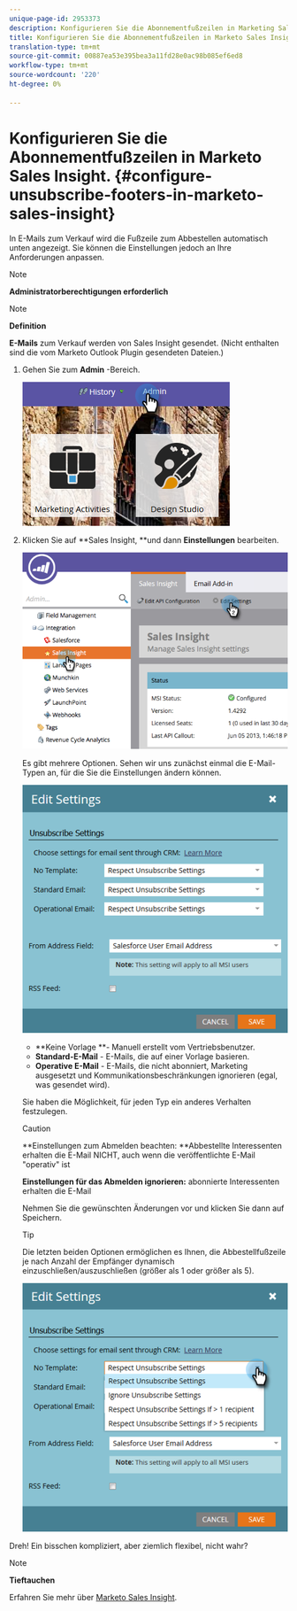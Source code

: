 ```yaml
---
unique-page-id: 2953373
description: Konfigurieren Sie die Abonnementfußzeilen in Marketing Sales Insight - Marketing Docs - Produktdokumentation
title: Konfigurieren Sie die Abonnementfußzeilen in Marketo Sales Insight.
translation-type: tm+mt
source-git-commit: 00887ea53e395bea3a11fd28e0ac98b085ef6ed8
workflow-type: tm+mt
source-wordcount: '220'
ht-degree: 0%

---
```



# Konfigurieren Sie die Abonnementfußzeilen in Marketo Sales Insight. {#configure-unsubscribe-footers-in-marketo-sales-insight}

In E-Mails zum Verkauf wird die Fußzeile zum Abbestellen automatisch unten angezeigt. Sie können die Einstellungen jedoch an Ihre Anforderungen anpassen.

>[!NOTE]
>
>**Administratorberechtigungen erforderlich**

>[!NOTE]
>
>**Definition**
>
>**E-Mails** zum Verkauf werden von Sales Insight gesendet. (Nicht enthalten sind die vom Marketo Outlook Plugin gesendeten Dateien.)

1. Gehen Sie zum **Admin** -Bereich.

   ![](assets/one-1.png)

1. Klicken Sie auf **Sales Insight, **und dann **Einstellungen** bearbeiten.

   ![](assets/two-1.png)

   Es gibt mehrere Optionen. Sehen wir uns zunächst einmal die E-Mail-Typen an, für die Sie die Einstellungen ändern können.

   ![](assets/three-1.png)

   * **Keine Vorlage **- Manuell erstellt vom Vertriebsbenutzer.
   * **Standard-E-Mail** - E-Mails, die auf einer Vorlage basieren.
   * **Operative E-Mail** - E-Mails, die nicht abonniert, Marketing ausgesetzt und Kommunikationsbeschränkungen ignorieren (egal, was gesendet wird).

   Sie haben die Möglichkeit, für jeden Typ ein anderes Verhalten festzulegen.

   >[!CAUTION]
   >
   >**Einstellungen zum Abmelden beachten: **Abbestellte Interessenten erhalten die E-Mail NICHT, auch wenn die veröffentlichte E-Mail &quot;operativ&quot; ist
   >
   >
   >**Einstellungen für das Abmelden ignorieren:** abonnierte Interessenten erhalten die E-Mail

   Nehmen Sie die gewünschten Änderungen vor und klicken Sie dann auf Speichern.

   >[!TIP]
   >
   >Die letzten beiden Optionen ermöglichen es Ihnen, die Abbestellfußzeile je nach Anzahl der Empfänger dynamisch einzuschließen/auszuschließen (größer als 1 oder größer als 5).

   ![](assets/four-1.png)

Dreh! Ein bisschen kompliziert, aber ziemlich flexibel, nicht wahr?

>[!NOTE]
>
>**Tieftauchen**
>
>Erfahren Sie mehr über [Marketo Sales Insight](http://docs.marketo.com/display/docs/marketo+sales+insight).

